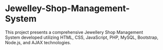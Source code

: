 # Jewelley-Shop-Management-System
This project presents a comprehensive Jewellery Shop Management System developed utilizing HTML, CSS, JavaScript, PHP, MySQL, Bootstrap, Node.js, and AJAX technologies. 
